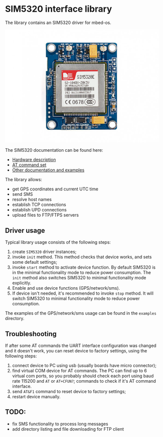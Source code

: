 # SIM5320 interface library

The library contains an SIM5320 driver for mbed-os.

![SIM5320 board](images/board.jpg)

The SIM5320 documentation can be found here:

- [Hardware description](https://simcom.ee/documents/SIM5320/SIM5320_Hardware_Design_V1.07.pdf)
- [AT command set](https://simcom.ee/documents/SIM5320/SIMCOM_SIM5320_ATC_EN_V2.05.pdf)
- [Other documentation and examples](https://simcom.ee/documents/?dir=SIM5320)

The library allows:

- get GPS coordinates and current UTC time
- send SMS
- resolve host names
- establish TCP connections
- establish UPD connections
- upload files to FTP/FTPS servers

## Driver usage

Typical library usage consists of the following steps:

1. create `SIM5320` driver instances;
2. invoke `init` method. This method checks that device works, and sets some default settings;
3. invoke `start` method to activate device function. By default SIM5320 is in the minimal functionality mode 
   to reduce power consumption. The `init` method also switches SIM5320 to minimal functionality mode explicitly.
4. Enable and use device functions (GPS/network/sms).
5. If device isn't needed, it's recommended to invoke `stop` method. It will switch SIM5320 to minimal functionality mode
   to reduce power consumption.

The examples of the GPS/network/sms usage can be found in the `examples` directory.

## Troubleshooting

If after some AT commands the UART interface configuration was changed and it doesn't work,
you can reset device to factory settings, using the following steps:

1. connect device to PC using usb (usually boards have micro connector);
2. find virtual COM device for AT commands. The PC can find up to 6 virtual com ports,
   so you probably should check each port using baud rate 115200 and `AT` or `AT+CFUN?`;
   commands to check if it's AT command interface.
3. send `AT&F1` command to reset device to factory settings;
4. restart device manually.

## TODO:

- fix SMS functionality to process long messages
- add directory listing and file downloading for FTP client
